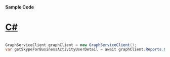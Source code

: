 #### Sample Code
# [C#](#tab/Csharp)

```C#

GraphServiceClient graphClient = new GraphServiceClient();
var getSkypeForBusinessActivityUserDetail = await graphClient.Reports.GetSkypeForBusinessActivityUserDetail().Request().GetAsync();

```